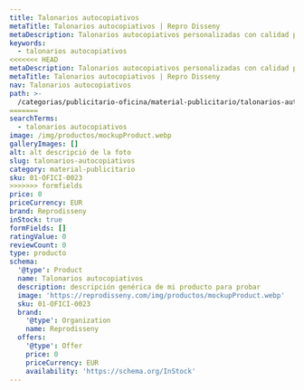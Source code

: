 ```yaml
---
title: Talonarios autocopiativos
metaTitle: Talonarios autocopiativos | Repro Disseny
metaDescription: Talonarios autocopiativos personalizadas con calidad profesional en Cataluña.
keywords:
  - talonarios autocopiativos
<<<<<<< HEAD
metaDescription: Talonarios autocopiativos personalizadas con calidad profesional en Cataluña.
metaTitle: Talonarios autocopiativos | Repro Disseny
nav: Talonarios autocopiativos
path: >-
  /categorias/publicitario-oficina/material-publicitario/talonarios-autocopiativos
=======
searchTerms:
  - talonarios autocopiativos
image: /img/productos/mockupProduct.webp
galleryImages: []
alt: alt descripció de la foto
slug: talonarios-autocopiativos
category: material-publicitario
sku: 01-OFICI-0023
>>>>>>> formfields
price: 0
priceCurrency: EUR
brand: Reprodisseny
inStock: true
formFields: []
ratingValue: 0
reviewCount: 0
type: producto
schema:
  '@type': Product
  name: Talonarios autocopiativos
  description: descripción genérica de mi producto para probar
  image: 'https://reprodisseny.com/img/productos/mockupProduct.webp'
  sku: 01-OFICI-0023
  brand:
    '@type': Organization
    name: Reprodisseny
  offers:
    '@type': Offer
    price: 0
    priceCurrency: EUR
    availability: 'https://schema.org/InStock'
---
```


